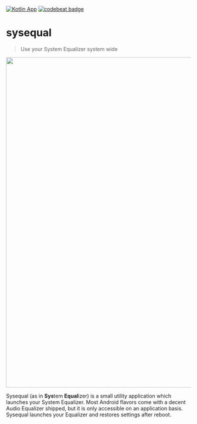 [![Kotlin App](https://img.shields.io/badge/Android-Kotlin-green.svg?style=flat)]()
[![codebeat badge](https://codebeat.co/badges/1fc357d9-4c2e-46f6-b847-d295e4de78eb)](https://codebeat.co/projects/github-com-abertschi-ad-free-master)

# sysequal

> Use your System Equalizer system wide

<img src=".assets/cover.png" width="900">

Sysequal (as in **Sys**tem **Equal**izer) is a small utility
application which launches your System Equalizer. Most Android flavors
come with a decent Audio Equalizer shipped, but it is only accessible on an
application basis. Sysequal launches your Equalizer and restores
settings after reboot.


